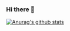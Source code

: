 ### Hi there 👋

[![Anurag's github stats](https://github-readme-stats.vercel.app/api?username=viniciusbe&show_icons=true)](https://github.com/anuraghazra/github-readme-stats)
